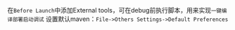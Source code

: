 在`Before Launch`中添加External tools，可在debug前执行脚本，用来实现`一键编译部署启动调试`
设置默认maven：`File->Others Settings->Default Preferences`
